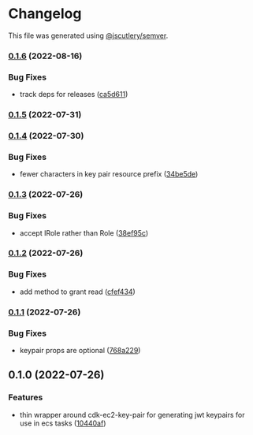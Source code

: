 # Changelog

This file was generated using [@jscutlery/semver](https://github.com/jscutlery/semver).

### [0.1.6](https://github.com/justicointeractive/ji-constructs/compare/ecs-jwt-keypair-0.1.5...ecs-jwt-keypair-0.1.6) (2022-08-16)


### Bug Fixes

* track deps for releases ([ca5d611](https://github.com/justicointeractive/ji-constructs/commit/ca5d611712fcce34340866388f56f3dec6356869))

### [0.1.5](https://github.com/justicointeractive/ji-constructs/compare/ecs-jwt-keypair-0.1.4...ecs-jwt-keypair-0.1.5) (2022-07-31)

### [0.1.4](https://github.com/justicointeractive/ji-constructs/compare/ecs-jwt-keypair-0.1.3...ecs-jwt-keypair-0.1.4) (2022-07-30)


### Bug Fixes

* fewer characters in key pair resource prefix ([34be5de](https://github.com/justicointeractive/ji-constructs/commit/34be5de16e3ad3dad3f892574fd477cc4b68d945))

### [0.1.3](https://github.com/justicointeractive/ji-constructs/compare/ecs-jwt-keypair-0.1.2...ecs-jwt-keypair-0.1.3) (2022-07-26)


### Bug Fixes

* accept IRole rather than Role ([38ef95c](https://github.com/justicointeractive/ji-constructs/commit/38ef95c8cfbffe50134f8ddfd905ff67ce4ca2ab))

### [0.1.2](https://github.com/justicointeractive/ji-constructs/compare/ecs-jwt-keypair-0.1.1...ecs-jwt-keypair-0.1.2) (2022-07-26)


### Bug Fixes

* add method to grant read ([cfef434](https://github.com/justicointeractive/ji-constructs/commit/cfef434c99a9abe9e4b3b6f3a0e60ff28a9e5dfb))

### [0.1.1](https://github.com/justicointeractive/ji-constructs/compare/ecs-jwt-keypair-0.1.0...ecs-jwt-keypair-0.1.1) (2022-07-26)


### Bug Fixes

* keypair props are optional ([768a229](https://github.com/justicointeractive/ji-constructs/commit/768a229ed2f4b13adac7f0aa25e41aff54b9e399))

## 0.1.0 (2022-07-26)


### Features

* thin wrapper around cdk-ec2-key-pair for generating jwt keypairs for use in ecs tasks ([10440af](https://github.com/justicointeractive/ji-constructs/commit/10440afa2c2eece0edaf6adf5fcc417726474673))

